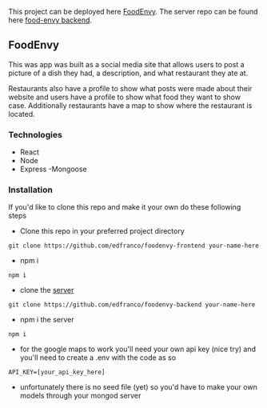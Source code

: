 This project can be deployed here [FoodEnvy](https://edfranco.github.io/foodenvy-frontend/).
The server repo can be found here [food-envy backend](https://github.com/edfranco/foodenvy-backend).

## FoodEnvy
This was app was built as a social media site that allows users to post a picture of a dish they had, a description, and what restaurant they ate at. 

Restaurants also have a profile to show what posts were made about their website and users have a profile to show what food they want to show case. Additionally restaurants have a map to show where the restaurant is located.

### Technologies
- React
- Node
- Express
-Mongoose

### Installation
If you'd like to clone this repo and make it your own do these following steps

- Clone this repo in your preferred project directory
```
git clone https://github.com/edfranco/foodenvy-frontend your-name-here
```
- npm i
```
npm i
```
- clone the [server](https://github.com/edfranco/foodenvy-backend)
```
git clone https://github.com/edfranco/foodenvy-backend your-name-here
```
- npm i the server
```
npm i
```
- for the google maps to work you'll need your own api key (nice try) and you'll need to create a .env with the code as so
```
API_KEY=[your_api_key_here]
```
- unfortunately there is no seed file (yet) so you'd have to make your own models through your mongod server
